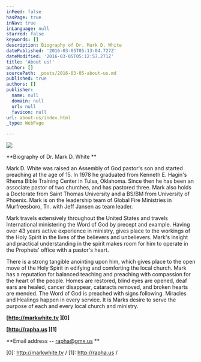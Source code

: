 ```yaml
---
inFeed: false
hasPage: true
inNav: true
inLanguage: null
starred: false
keywords: []
description: Biography of Dr. Mark D. White
datePublished: '2016-03-05T05:13:04.727Z'
dateModified: '2016-03-05T05:12:57.271Z'
title: 'About us!'
author: []
sourcePath: _posts/2016-03-05-about-us.md
published: true
authors: []
publisher:
  name: null
  domain: null
  url: null
  favicon: null
url: about-us/index.html
_type: WebPage

---
```

![](https://the-grid-user-content.s3-us-west-2.amazonaws.com/ef4b6e73-d149-4d07-9660-aaab528061a6.jpg)

**Biography of Dr. Mark D. White **

Mark D. White was raised an Assembly of God pastor's son and started preaching at the age of 15\. In 1978 he graduated from Kenneth E. Hagin's Rhema Bible Training Center in Tulsa, Oklahoma. Since then he has been an associate pastor of two churches, and has pastored three. Mark also holds a Doctorate from Saint Thomas University and a BS/BM from University of Phoenix. Mark is on the leadership team of Global Fire Ministries in Murfreesboro, Tn. with Jeff Jansen as team leader. 

Mark travels extensively throughout the United States and travels International ministering the Word of God by precept and example. Having over 43 years active experience in ministry, gives place to the workings of the Holy Spirit in the lives of the believers and unbelievers. Mark's insight and practical understanding in the spirit makes room for him to operate in the Prophets' office with a pastor's heart. 

There is a strong tangible anointing upon him, which gives place to the open move of the Holy Spirit in edifying and comforting the local church. 
Mark has a reputation for balanced teaching and preaching with compassion for the heart of the people. Homes are restored, blind eyes are opened, deaf ears are healed, cancer disappear, cataracts removed, and broken hearts are mended. The Word of God is preached with signs following. Miracles and Healings happen in every service. It is Marks desire to serve the purpose of each and every local church and ministry. 

**[http://markwhite.tv ][0]**

**[http://rapha.us ][1]**

**Email address -- rapha@gmx.us
**

[0]: http://markwhite.tv /
[1]: http://rapha.us /